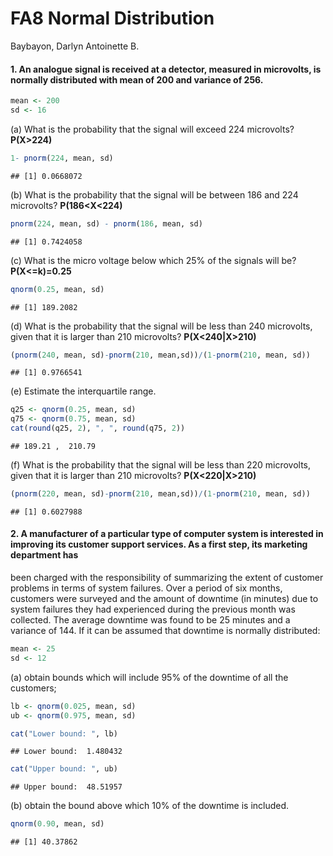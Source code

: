 FA8 Normal Distribution
================
Baybayon, Darlyn Antoinette B.

#### 1. An analogue signal is received at a detector, measured in microvolts, is normally distributed with mean of 200 and variance of 256.

``` r
mean <- 200
sd <- 16
```

\(a\) What is the probability that the signal will exceed 224
microvolts? **P(X\>224)**

``` r
1- pnorm(224, mean, sd)
```

    ## [1] 0.0668072

\(b\) What is the probability that the signal will be between 186 and
224 microvolts? **P(186\<X\<224)**

``` r
pnorm(224, mean, sd) - pnorm(186, mean, sd)
```

    ## [1] 0.7424058

\(c\) What is the micro voltage below which 25% of the signals will be?
**P(X\<=k)=0.25**

``` r
qnorm(0.25, mean, sd)
```

    ## [1] 189.2082

\(d\) What is the probability that the signal will be less than 240
microvolts, given that it is larger than 210 microvolts?
**P(X\<240\|X\>210)**

``` r
(pnorm(240, mean, sd)-pnorm(210, mean,sd))/(1-pnorm(210, mean, sd))
```

    ## [1] 0.9766541

\(e\) Estimate the interquartile range.

``` r
q25 <- qnorm(0.25, mean, sd)
q75 <- qnorm(0.75, mean, sd)
cat(round(q25, 2), ", ", round(q75, 2))
```

    ## 189.21 ,  210.79

\(f\) What is the probability that the signal will be less than 220
microvolts, given that it is larger than 210 microvolts?
**P(X\<220\|X\>210)**

``` r
(pnorm(220, mean, sd)-pnorm(210, mean,sd))/(1-pnorm(210, mean, sd))
```

    ## [1] 0.6027988

#### 2. A manufacturer of a particular type of computer system is interested in improving its customer support services. As a first step, its marketing department has

been charged with the responsibility of summarizing the extent of
customer problems in terms of system failures. Over a period of six
months, customers were surveyed and the amount of downtime (in minutes)
due to system failures they had experienced during the previous month
was collected. The average downtime was found to be 25 minutes and a
variance of 144. If it can be assumed that downtime is normally
distributed:

``` r
mean <- 25
sd <- 12
```

\(a\) obtain bounds which will include 95% of the downtime of all the
customers;

``` r
lb <- qnorm(0.025, mean, sd)
ub <- qnorm(0.975, mean, sd)

cat("Lower bound: ", lb)
```

    ## Lower bound:  1.480432

``` r
cat("Upper bound: ", ub)
```

    ## Upper bound:  48.51957

\(b\) obtain the bound above which 10% of the downtime is included.

``` r
qnorm(0.90, mean, sd)
```

    ## [1] 40.37862
